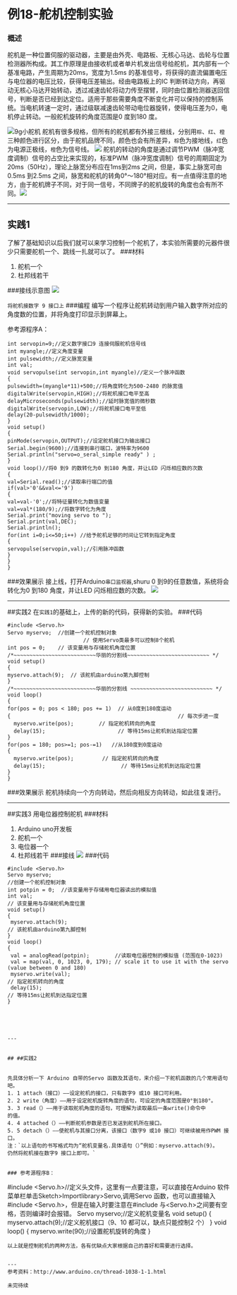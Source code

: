 # 例18-舵机控制实验

### 概述
  舵机是一种位置伺服的驱动器，主要是由外壳、电路板、无核心马达、齿轮与位置检测器所构成。其工作原理是由接收机或者单片机发出信号给舵机，其内部有一个基准电路，产生周期为20ms，宽度为1.5ms 的基准信号，将获得的直流偏置电压与电位器的电压比较，获得电压差输出。经由电路板上的IC 判断转动方向，再驱动无核心马达开始转动，透过减速齿轮将动力传至摆臂，同时由位置检测器送回信号，判断是否已经到达定位。适用于那些需要角度不断变化并可以保持的控制系统。当电机转速一定时，通过级联减速齿轮带动电位器旋转，使得电压差为0，电机停止转动。一般舵机旋转的角度范围是0 度到180 度。


![9g小舵机](33321.jpg)
舵机有很多规格，但所有的舵机都有外接三根线，分别用`棕`、`红`、`橙`三种颜色进行区分，由于舵机品牌不同，颜色也会有所差异，`棕`色为接地线，`红`色为电源正极线，`橙`色为信号线。
![](duoji.jpg)
舵机的转动的角度是通过调节PWM（脉冲宽度调制）信号的占空比来实现的，标准PWM（脉冲宽度调制）信号的周期固定为20ms（50Hz），理论上脉宽分布应在1ms到2ms 之间，但是，事实上脉宽可由0.5ms 到2.5ms 之间，脉宽和舵机的转角0°～180°相对应。有一点值得注意的地方，由于舵机牌子不同，对于同一信号，不同牌子的舵机旋转的角度也会有所不同。![](duojishiyan.jpg)



---


## 实践1
了解了基础知识以后我们就可以来学习控制一个舵机了，本实验所需要的元器件很少只需要舵机一个、跳线一扎就可以了。
###材料
1. 舵机一个
2. 杜邦线若干

###接线示意图
![](duojijiexianshiyitu.jpg)

`将舵机接数字 9 接口上`
###编程
编写一个程序让舵机转动到用户输入数字所对应的角度数的位置，并将角度打印显示到屏幕上。

参考源程序A：
```
int servopin=9;//定义数字接口9 连接伺服舵机信号线
int myangle;//定义角度变量
int pulsewidth;//定义脉宽变量
int val;
void servopulse(int servopin,int myangle)//定义一个脉冲函数
{
pulsewidth=(myangle*11)+500;//将角度转化为500-2480 的脉宽值
digitalWrite(servopin,HIGH);//将舵机接口电平至高
delayMicroseconds(pulsewidth);//延时脉宽值的微秒数
digitalWrite(servopin,LOW);//将舵机接口电平至低
delay(20-pulsewidth/1000);
}
void setup()
{
pinMode(servopin,OUTPUT);//设定舵机接口为输出接口
Serial.begin(9600);//连接到串行端口，波特率为9600
Serial.println("servo=o_seral_simple ready" ) ;
}
void loop()//将0 到9 的数转化为0 到180 角度，并让LED 闪烁相应数的次数
{
val=Serial.read();//读取串行端口的值
if(val>'0'&&val<='9')
{
val=val-'0';//将特征量转化为数值变量
val=val*(180/9);//将数字转化为角度
Serial.print("moving servo to ");
Serial.print(val,DEC);
Serial.println();
for(int i=0;i<=50;i++) //给予舵机足够的时间让它转到指定角度
{
servopulse(servopin,val);//引用脉冲函数
}
}
}
```
###效果展示
接上线，打开Arduino`串口监视器`,shuru 0 到9的任意数值，系统将会转化为0 到180 角度，并让LED 闪烁相应数的次数。
![](QQ截图20160421191357.jpg)


---

##实践2
  在`实践1`的基础上，上传的新的代码，获得新的实验。
  ###代码
  ```
  #include <Servo.h> 
Servo myservo;  //创建一个舵机控制对象
                          // 使用Servo类最多可以控制8个舵机
int pos = 0;    // 该变量用与存储舵机角度位置
/*~~~~~~~~~~~~~~~~~~~~~~~~~~华丽的分割线~~~~~~~~~~~~~~~~~~~~~~~~~~ */
void setup() 
{ 
  myservo.attach(9);  // 该舵机由arduino第九脚控制
} 
/*~~~~~~~~~~~~~~~~~~~~~~~~~~华丽的分割线 ~~~~~~~~~~~~~~~~~~~~~~~~~~ */ 
void loop() 
{ 
  for(pos = 0; pos < 180; pos += 1)  // 从0度到180度运动 
  {                                                     // 每次步进一度
    myservo.write(pos);        // 指定舵机转向的角度
    delay(15);                       // 等待15ms让舵机到达指定位置
  } 
  for(pos = 180; pos>=1; pos-=1)   //从180度到0度运动  
  {                                
    myservo.write(pos);         // 指定舵机转向的角度 
    delay(15);                        // 等待15ms让舵机到达指定位置 
  } 
}

  ```
  ###效果展示
  舵机持续向一个方向转动，然后向相反方向转动，如此往复进行。
  

---

##实践3
用电位器控制舵机
###材料
1. Arduino uno开发板
2. 舵机一个
3. 电位器一个
4. 杜邦线若干
###接线
![](knob_BB.jpg)
  ###代码

 ```
#include <Servo.h> 
Servo myservo;  
 //创建一个舵机控制对象  
int potpin = 0;  //该变量用于存储用电位器读出的模拟值
int val;    
// 该变量用与存储舵机角度位置  
void setup() 
{ 
  myservo.attach(9);  
// 该舵机由arduino第九脚控制  
} 
void loop() 
{ 
  val = analogRead(potpin);        //读取电位器控制的模拟值 (范围在0-1023) 
  val = map(val, 0, 1023, 0, 179); // scale it to use it with the servo (value between 0 and 180) 
  myservo.write(val);                  
// 指定舵机转向的角度  
  delay(15);                           
// 等待15ms让舵机到达指定位置   
}
 ```
 ```
 
 


---


## ##实践2


先具体分析一下 Arduino 自带的Servo 函数及其语句，来介绍一下舵机函数的几个常用语句吧。
1. 1 attach（接口）——设定舵机的接口，只有数字9 或10 接口可利用。
2. 2 write（角度）——用于设定舵机旋转角度的语句，可设定的角度范围是0°到180°。
3. 3 read（）——用于读取舵机角度的语句，可理解为读取最后一条write()命令中
的值。
4. 4 attached（）——判断舵机参数是否已发送到舵机所在接口。
5. 5 detach（）——使舵机与其接口分离，该接口（数字9 或10 接口）可继续被用作PWM 接口。
注：`以上语句的书写格式均为“舵机变量名.具体语句（）”例如：myservo.attach(9)。
仍然将舵机接在数字9 接口上即可。`


### 参考源程序B：

```
#include <Servo.h>//定义头文件，这里有一点要注意，可以直接在Arduino 软件菜单栏单击Sketch>Importlibrary>Servo,调用Servo 函数，也可以直接输入#include <Servo.h>，但是在输入时要注意在#include 与<Servo.h>之间要有空格，否则编译时会报错。
Servo myservo;//定义舵机变量名
void setup()
{
myservo.attach(9);//定义舵机接口（9、10 都可以，缺点只能控制2 个）
}
void loop()
{
myservo.write(90);//设置舵机旋转的角度
}
```
以上就是控制舵机的两种方法，各有优缺点大家根据自己的喜好和需要进行选择。


---
参考资料：http://www.arduino.cn/thread-1038-1-1.html

未完待续